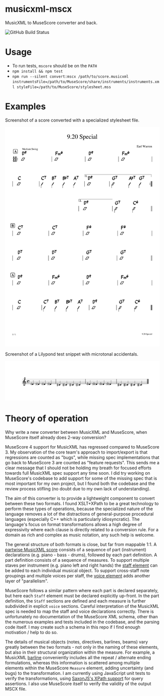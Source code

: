 musicxml-mscx
=============

MusicXML to MuseScore converter and back.

![GitHub Build Status](https://github.com/infojunkie/musicxml-mscx/workflows/Test/badge.svg)

# Usage
- To run tests, `mscore` should be on the `PATH`
- `npm install && npm test`
- `npm run --silent convert:mscx /path/to/score.musicxml instrumentsFile=/path/to/MuseScore/share/instruments/instruments.xml styleFile=/path/to/MuseScore/stylesheet.mss`

# Examples
Screenshot of a score converted with a specialized stylesheet file.

![Screenshot of a score converted with a specialized stylesheet file.](https://github.com/infojunkie/musicxml-mscx/blob/main/9-20-special.png?raw=true)

Screenshot of a Lilypond test snippet with microtonal accidentals.

![Screenshot of a Lilypond test snippet with microtonal accidentals.](https://github.com/infojunkie/musicxml-mscx/blob/main/01f-Pitches-ParenthesizedMicrotoneAccidentals.png?raw=true)

# Theory of operation
Why write a new converter between MusicXML and MuseScore, when MuseScore itself already does 2-way conversion?

MuseScore 4 support for MusicXML has regressed compared to MuseScore 3. My observation of the core team's approach to import/export is that regressions are counted as "bugs", while missing spec implementations that go back to MuseScore 3 are counted as "feature requests". This sends me a clear message that I should not be holding my breath for focused efforts towards full MusicXML spec support any time soon. I did try working on MuseScore's codebase to add support for some of the missing spec that is most important for my own project, but I found both the codebase and the review process stifling (no doubt due to my own lack of understanding).

The aim of this converter is to provide a lightweight component to convert between these two formats. I found XSLT+XPath to be a great technology to perform these types of operations, because the specialized nature of the language removes a lot of the distractions of general-purpose procedural languages (especially C++ which is particularly idiosyncratic). The language's focus on format transformations allows a high degree of expressivity where each clause is directly related to a conversion rule. For a domain as rich and complex as music notation, any such help is welcome.

The general structure of both formats is close, but far from mappable 1:1. A [partwise MusicXML score](https://www.w3.org/2021/06/musicxml40/musicxml-reference/elements/score-partwise/) consists of a sequence of part (instrument) declarations (e.g. piano - bass - drums), followed by each part definition. A part definition consists of a sequence of measures. To support multiple staves per instrument (e.g. piano left and right hands) the [staff element](https://www.w3.org/2021/06/musicxml40/musicxml-reference/elements/staff/) can be added to each individual musical object. To support cross-staff note groupings and multiple voices per staff, the [voice element](https://www.w3.org/2021/06/musicxml40/musicxml-reference/elements/voice/) adds another layer of "parallelism".

MuseScore follows a similar pattern where each part is declared separately, but here each `Staff` element must be declared explicitly up-front. In the part definition, the `Staff` sections are defined and each measure is further subdivided in explicit `voice` sections. Careful interpretation of the MusicXML spec is needed to map the staff and voice declarations correctly. There is unfortunately no documentation of the MuseScore XML schema, other than the numerous examples and tests included in the codebase, and the parsing code itself. I may create such a schema in this repo if I find enough motivation / help to do so.

The details of musical objects (notes, directives, barlines, beams) vary greatly between the two formats - not only in the naming of these elements, but also in their structural organization within the measure. For example, a MusicXML [barline](https://www.w3.org/2021/06/musicxml40/musicxml-reference/elements/barline/) conveniently includes all the repeat / alternate ending formulations, whereas this information is scattered among multiple elements within the MuseScore `Measure` element, adding uncertainty (and bugs) to the transformation. I am currently using JavaScript unit tests to verify the transformations, using [SaxonJS's XPath support](https://www.saxonica.com/saxon-js/documentation2/index.html#!api/xpathEvaluate) for query assertions. I also use MuseScore itself to verify the validity of the output MSCX file.
